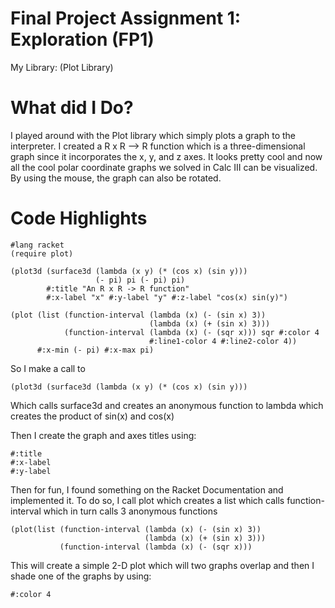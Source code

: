 # Final Project Assignment 1: Exploration (FP1)
My Library: (Plot Library)

# What did I Do? 
I played around with the Plot library which simply plots 
a graph to the interpreter. I created a R x R --> R function 
which is a three-dimensional graph since it incorporates the 
x, y, and z axes. It looks pretty cool and now all the cool 
polar coordinate graphs we solved in Calc III can be visualized. 
By using the mouse, the graph can also be rotated. 

# Code Highlights 
```racket
#lang racket
(require plot)

(plot3d (surface3d (lambda (x y) (* (cos x) (sin y)))
                   (- pi) pi (- pi) pi)
        #:title "An R x R -> R function"
        #:x-label "x" #:y-label "y" #:z-label "cos(x) sin(y)")

(plot (list (function-interval (lambda (x) (- (sin x) 3))
                               (lambda (x) (+ (sin x) 3)))
            (function-interval (lambda (x) (- (sqr x))) sqr #:color 4
                               #:line1-color 4 #:line2-color 4))
      #:x-min (- pi) #:x-max pi)
```
So I make a call to  
``` racket 
(plot3d (surface3d (lambda (x y) (* (cos x) (sin y)))
```
Which calls surface3d and creates an anonymous function to lambda which creates the product of sin(x) and cos(x)

Then I create the graph and axes titles using: 
```racket
#:title 
#:x-label
#:y-label
```
Then for fun, I found something on the Racket Documentation and implemented it. 
To do so, I call plot which creates a list which calls function-interval which in turn calls 3 anonymous functions
```racket
(plot(list (function-interval (lambda (x) (- (sin x) 3))
                              (lambda (x) (+ (sin x) 3)))
           (function-interval (lambda (x) (- (sqr x))) 
```
This will create a simple 2-D plot which will two graphs overlap and then I shade one of the graphs by using: 
```racket
#:color 4
```



